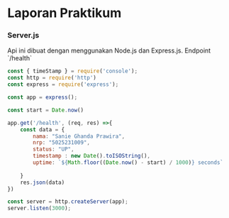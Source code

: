 <h1>Laporan Praktikum </h1>

<h3>Server.js</h3>
Api ini dibuat dengan menggunakan Node.js dan Express.js. Endpoint `/health`


```javascript
const { timeStamp } = require('console');
const http = require('http')
const express = require('express');

const app = express();

const start = Date.now()

app.get('/health', (req, res) =>{
    const data = {
        nama: "Sanie Ghanda Prawira",
        nrp: "5025231009",
        status: "UP",
        timestamp : new Date().toISOString(),
        uptime: `${Math.floor((Date.now() - start) / 1000)} seconds`
        
    }
    res.json(data)
})

const server = http.createServer(app);
server.listen(3000);
```
